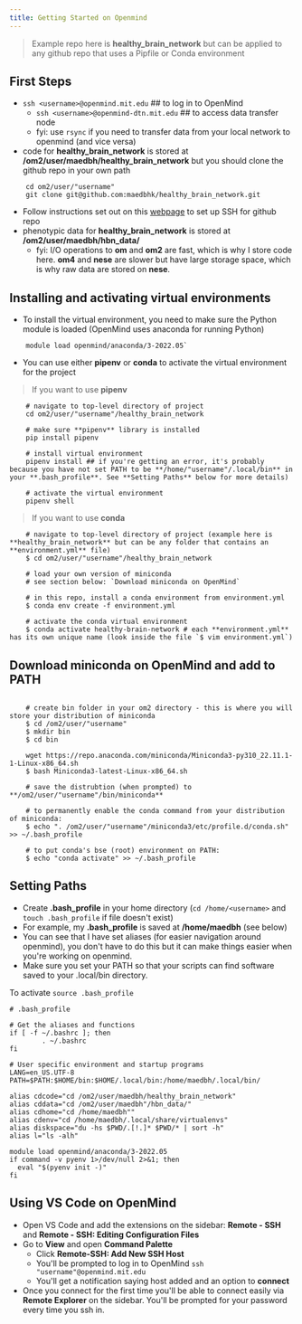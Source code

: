 ```yaml
---
title: Getting Started on Openmind
---
```


> Example repo here is **healthy_brain_network** but can be applied to any github repo that uses a Pipfile or Conda environment

## First Steps
* `ssh <username>@openmind.mit.edu` ## to log in to OpenMind        
    * `ssh <username>@openmind-dtn.mit.edu` ## to access data transfer node
    * fyi: use `rsync` if you need to transfer data from your local network to openmind (and vice versa)
* code for **healthy_brain_network** is stored at **/om2/user/maedbh/healthy_brain_network** but you should clone the github repo in your own path 
```
    cd om2/user/"username"
    git clone git@github.com:maedbhk/healthy_brain_network.git
```
* Follow instructions set out on this [webpage](https://jhooq.com/github-permission-denied-publickey/#1-github---how-to-fix-this-issue) to set up SSH for github repo
* phenotypic data for **healthy_brain_network** is stored at **/om2/user/maedbh/hbn_data/**
    * fyi: I/O operations to **om** and **om2** are fast, which is why I store code here. **om4** and **nese** are slower but have large storage space, which is why raw data are stored on **nese**.

## Installing and activating virtual environments
* To install the virtual environment, you need to make sure the Python module is loaded (OpenMind uses anaconda for running Python)
```
    module load openmind/anaconda/3-2022.05`
```
* You can use either **pipenv** or **conda** to activate the virtual environment for the project

> If you want to use **pipenv**
```
    # navigate to top-level directory of project
    cd om2/user/"username"/healthy_brain_network

    # make sure **pipenv** library is installed
    pip install pipenv

    # install virtual environment
    pipenv install ## if you're getting an error, it's probably because you have not set PATH to be **/home/"username"/.local/bin** in your **.bash_profile**. See **Setting Paths** below for more details)

    # activate the virtual environment
    pipenv shell
```

> If you want to use **conda**
```
    # navigate to top-level directory of project (example here is **healthy_brain_network** but can be any folder that contains an **environment.yml** file)
    $ cd om2/user/"username"/healthy_brain_network

    # load your own version of miniconda
    # see section below: `Download miniconda on OpenMind`

    # in this repo, install a conda environment from environment.yml
    $ conda env create -f environment.yml

    # activate the conda virtual environment
    $ conda activate healthy-brain-network # each **environment.yml** has its own unique name (look inside the file `$ vim environment.yml`)
```

## Download miniconda on OpenMind and add to PATH
```

    # create bin folder in your om2 directory - this is where you will store your distribution of miniconda
    $ cd /om2/user/"username"
    $ mkdir bin
    $ cd bin

    wget https://repo.anaconda.com/miniconda/Miniconda3-py310_22.11.1-1-Linux-x86_64.sh
    $ bash Miniconda3-latest-Linux-x86_64.sh

    # save the distrubtion (when prompted) to **/om2/user/"username"/bin/miniconda**

    # to permanently enable the conda command from your distribution of miniconda:
    $ echo ". /om2/user/"username"/miniconda3/etc/profile.d/conda.sh" >> ~/.bash_profile

    # to put conda's bse (root) environment on PATH:
    $ echo "conda activate" >> ~/.bash_profile

```

## Setting Paths
* Create **.bash_profile** in your home directory (`cd /home/<username>` and `touch .bash_profile` if file doesn't exist)
* For example, my **.bash_profile** is saved at **/home/maedbh** (see below)
* You can see that I have set aliases (for easier navigation around openmind), you don't have to do this but it can make things easier when you're working on openmind.
* Make sure you set your PATH so that your scripts can find software saved to your .local/bin directory.

To activate ``source .bash_profile``

```
# .bash_profile

# Get the aliases and functions
if [ -f ~/.bashrc ]; then
        . ~/.bashrc
fi

# User specific environment and startup programs
LANG=en_US.UTF-8
PATH=$PATH:$HOME/bin:$HOME/.local/bin:/home/maedbh/.local/bin/

alias cdcode="cd /om2/user/maedbh/healthy_brain_network"
alias cddata="cd /om2/user/maedbh"/hbn_data/"
alias cdhome="cd /home/maedbh""
alias cdenv="cd /home/maedbh/.local/share/virtualenvs"
alias diskspace="du -hs $PWD/.[!.]* $PWD/* | sort -h"
alias l="ls -alh"

module load openmind/anaconda/3-2022.05
if command -v pyenv 1>/dev/null 2>&1; then
  eval "$(pyenv init -)"
fi
```

## Using VS Code on OpenMind
* Open VS Code and add the extensions on the sidebar: **Remote - SSH** and **Remote - SSH: Editing Configuration Files**
* Go to **View** and open **Command Palette** 
    * Click **Remote-SSH: Add New SSH Host**
    * You'll be prompted to log in to OpenMind `ssh "username"@openmind.mit.edu`
    * You'll get a notification saying host added and an option to **connect** 
* Once you connect for the first time you'll be able to connect easily via **Remote Explorer** on the sidebar. You'll be prompted for your password every time you ssh in. 